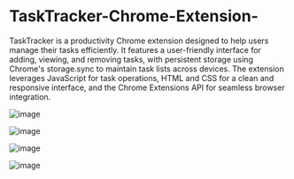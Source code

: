 # TaskTracker-Chrome-Extension-

TaskTracker is a productivity Chrome extension designed to help users manage their tasks efficiently. It features a user-friendly interface for adding, viewing, and removing tasks, with persistent storage using Chrome's storage.sync to maintain task lists across devices. The extension leverages JavaScript for task operations, HTML and CSS for a clean and responsive interface, and the Chrome Extensions API for seamless browser integration.
 
![image](https://github.com/user-attachments/assets/ece5450e-7429-4bc8-9afd-da51b4ca3e8d)

![image](https://github.com/user-attachments/assets/d43afcf1-74ca-431e-a523-0ac24dde9e63)

![image](https://github.com/user-attachments/assets/79db76f8-bbfc-48c0-8f79-9f0627eb3d00)

![image](https://github.com/user-attachments/assets/bab188e8-3a23-46a3-8efc-afc84d4662e1)

